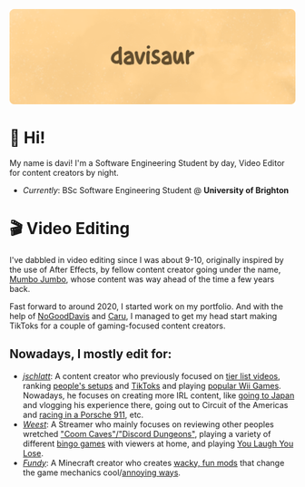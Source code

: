 ![davisaur GitHub Banner](/assets/banner.png)

# 👋 Hi!
My name is davi! 
I'm a Software Engineering Student by day, Video Editor for content creators by night.

* *Currently*: BSc Software Engineering Student @ **University of Brighton**

# 🎬 Video Editing

I've dabbled in video editing since I was about 9-10, originally inspired by the use of After Effects, by fellow content creator going under the name, [Mumbo Jumbo](http://youtube.com/@MumboJumbo), whose content was way ahead of the time a few years back. 

Fast forward to around 2020, I started work on my portfolio. And with the help of [NoGoodDavis](http://twitter.com/NoGoodDavis) and [Caru](http://twitter.com/caru), I managed to get my head start making TikToks for a couple of gaming-focused content creators.

## Nowadays, I mostly edit for:
* *[jschlatt](http://youtube.com/c/jschlattLive/)*: A content creator who previously focused on [tier list videos](https://www.youtube.com/watch?v=qxI-Ob8lpLE), ranking [people's setups](https://www.youtube.com/watch?v=NIjH5DaySuo) and [TikToks](https://www.youtube.com/watch?v=RQ7bV8SCgqc) and playing [popular Wii Games](https://www.youtube.com/watch?v=ToD4O8Mv83o). Nowadays, he focuses on creating more IRL content, like [going to Japan](https://www.youtube.com/watch?v=DTDimRi2_TQ) and vlogging his experience there, going out to Circuit of the Americas and [racing in a Porsche 911](https://www.youtube.com/watch?v=IHtCHFqTQTY), etc.
* *[Weest](http://youtube.com/c/Weest/)*: A Streamer who mainly focuses on reviewing other peoples wretched ["Coom Caves"/"Discord Dungeons"](https://www.youtube.com/watch?v=nX4AlI4ZXgM), playing a variety of different [bingo games](https://www.youtube.com/watch?v=lLbDOfDv7Bs) with viewers at home, and playing [You Laugh You Lose](https://www.youtube.com/watch?v=BJ7Zug37jOY).
* *[Fundy](http://youtube.com/c/Fundy/)*: A Minecraft creator who creates [wacky, fun mods](https://www.youtube.com/watch?v=shRrnUQyE54) that change the game mechanics cool/[annoying ways](https://www.youtube.com/watch?v=FLYglW2wOQw).
